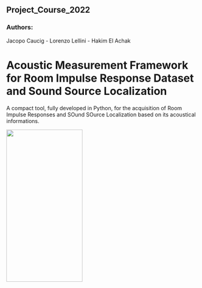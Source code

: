 ## Project_Course_2022
### Authors:
Jacopo Caucig -
Lorenzo Lellini - 
Hakim El Achak

# Acoustic Measurement Framework for Room Impulse Response Dataset and Sound Source Localization

A compact tool, fully developed in Python, for the acquisition of Room Impulse Responses and SOund SOurce Localization based on its acoustical informations. 

<img src="https://github.com/Hakim-El/Project_Course_2022/tree/main/Images#:~:text=.%E2%80%8A.-,main.png,-Create%20main.png" width="200" height="400" />
